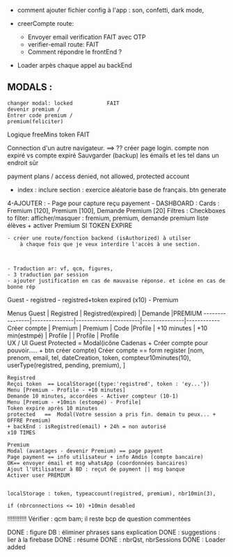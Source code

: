
- comment ajouter fichier config à l'app : son, confetti, dark mode,
- creerCompte route:
	- Envoyer email verification	FAIT avec OTP
	- verifier-email route:			FAIT
	- Comment répondre le frontEnd ?

- Loader arpès chaque appel au backEnd

MODALS :
--------
	changer modal: locked			FAIT
	devenir premium / 
	Entrer code premium /
	premium(feliciter)

Logique freeMins token				FAIT


Connection d'un autre navigateur. ==> ?? créer page login.
 			 compte non expiré vs compte expiré
Sauvgarder (backup) les émails et les tel dans un endroit sûr

payment plans / access denied, not allowed, protected account
- index : inclure section : exercice aléatorie base de français. btn generate


4-AJOUTER :
	- Page pour capture reçu payement
	- DASHBOARD :
		Cards : Fremium [120], Premium [100], Demande Premium [20]
		Filtres : Checkboxes to filter: afficher/masquer : fremium, premium, demande premium
		liste élèves + activer Premium
        SI TOKEN EXPIRE

    - créer une route/fonction backend (isAuthorized) à utilser 
        à chaque fois que je veux interdire l'accès à une section.


        
    - Traduction ar: vf, qcm, figures, 
    - 3 traduction par session
    - ajouter justification en cas de mauvaise réponse. et icône en cas de bonne rép


Guest - registred - registred+token expired (x10)  - Premium

Menus
	Guest			|	Registred	|	Registred(expired)	|	Demande		|PREMIUM
	----------------|---------------|-----------------------|---------------|------------
	Créer compte	|	Premium		|	Premium				|	Code		|Profile
					|	+10 minutes	|	+10 min(estmpé)		|	Profile     |
					|	Profile		|   Profile				
UX / UI
	Guest
	Protected = Modal(icône Cadenas + Créer compte pour pouvoir..... + btn créer compte)
	Créer compte == form register [nom, prenom, email, tel, dateCreation, token, compteur10minutes(10), userType(registred, pending, premium),  ]
	
	Registred
	Reçoi token	 ==	LocalStorage({type:'registred', token : 'ey...'})
	Menu [Premium - Profile - +10 minutes]
	Demande 10 minutes, accordées - Activer compteur (10-1)
	Menu [Premium - +10min (estompé) - Profile]
	Token expire après 10 minutes
	protected	==	Modal(Votre session a pris fin. demain tu peux... + OFFRE Premium)
	+ backEnd : isRegistred(email) + 24h = non autorisé
	x10 TIMES
	
	Premium
	Modal (avantages - devenir Premium) == page payent
	Page payment == info utilisateur + info Amdin (compte bancaire)
	OK== envoyer émail et msg whatsApp (coordonnées bancaires)
	Ajout l'Utilisateur à BD : reçut de payment || msg banque
	Activer user PREMIUM
	
	
	localStorage : token, typeaccount(registred, premium), nbr10min(3),
	
	if (nbrconnections <= 10) +10min desabled
	


!!!!!!!!!!! Vérifier : qcm bam; il reste bcp de question commentées


DONE : figure DB : éliminer phrases sans explication
DONE : suggestions : lier à la firebase
DONE : résumé
DONE : nbrQst, nbrSessions
DONE : Loader added